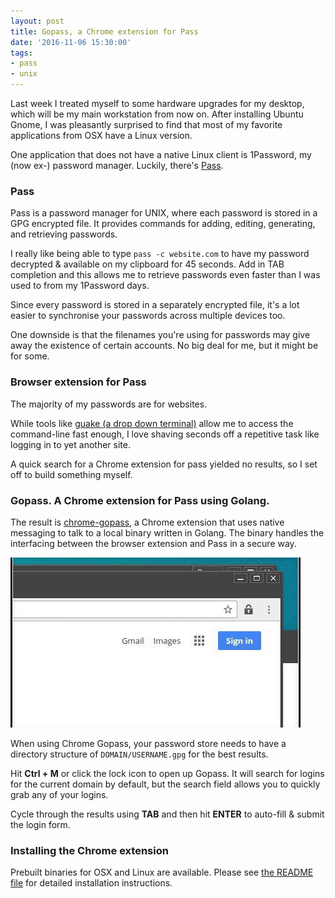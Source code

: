 ```yaml
---
layout: post
title: Gopass, a Chrome extension for Pass
date: '2016-11-06 15:30:00'
tags:
- pass
- unix
---
```


Last week I treated myself to some hardware upgrades for my desktop, which will be my main workstation from now on.
After installing Ubuntu Gnome, I was pleasantly surprised to find that most of my favorite applications from OSX have a Linux version.

One application that does not have a native Linux client is 1Password, my (now ex-) password manager. Luckily, there's [Pass](https://www.passwordstore.org/).

### Pass

Pass is a password manager for UNIX, where each password is stored in a GPG encrypted file. It provides commands for adding, editing, generating, and retrieving passwords.

I really like being able to type `pass -c website.com` to have my password decrypted & available on my clipboard for 45 seconds. Add in TAB completion and this allows me to retrieve passwords even faster than I was used to from my 1Password days.

Since every password is stored in a separately encrypted file, it's a lot easier to synchronise your passwords across multiple devices too.

One downside is that the filenames you're using for passwords may give away the existence of certain accounts. No big deal for me, but it might be for some.

### Browser extension for Pass

The majority of my passwords are for websites.

While tools like [guake (a drop down terminal)](http://guake-project.org/) allow me to access the command-line fast enough, I love shaving seconds off a repetitive task like logging in to yet another site.

A quick search for a Chrome extension for pass yielded no results, so I set off to build something myself.

### Gopass. A Chrome extension for Pass using Golang.

The result is [chrome-gopass](https://github.com/dannyvankooten/chrome-gopass), a Chrome extension that uses native messaging to talk to a local binary written in Golang. The binary handles the interfacing between the browser extension and Pass in a secure way.

![Chrome Gopass in action](/media/chrome-gopass.gif)

When using Chrome Gopass, your password store needs to have a directory structure of `DOMAIN/USERNAME.gpg` for the best results.

Hit <strong>Ctrl + M</strong> or click the lock icon to open up Gopass. It will search for logins for the current domain by default, but the search field allows you to quickly grab any of your logins.

Cycle through the results using <strong>TAB</strong> and then hit <strong>ENTER</strong> to auto-fill & submit the login form.

### Installing the Chrome extension

Prebuilt binaries for OSX and Linux are available. Please see [the README file](https://github.com/dannyvankooten/chrome-gopass/blob/master/README.md) for detailed installation instructions.

